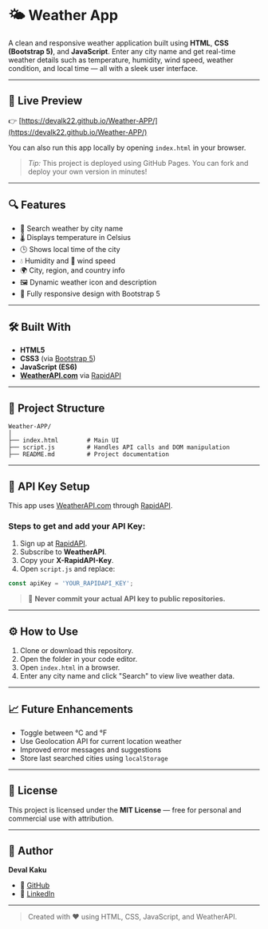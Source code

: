 # 🌤️ Weather App

A clean and responsive weather application built using **HTML**, **CSS (Bootstrap 5)**, and **JavaScript**. Enter any city name and get real-time weather details such as temperature, humidity, wind speed, weather condition, and local time — all with a sleek user interface.

---

## 🚀 Live Preview  
👉 [https://devalk22.github.io/Weather-APP/](https://devalk22.github.io/Weather-APP/)

You can also run this app locally by opening `index.html` in your browser.

> _Tip:_ This project is deployed using GitHub Pages. You can fork and deploy your own version in minutes!

---

## 🔍 Features

- 🔎 Search weather by city name  
- 🌡️ Displays temperature in Celsius  
- 🕒 Shows local time of the city  
- 💧 Humidity and 💨 wind speed  
- 🌍 City, region, and country info  
- 🖼️ Dynamic weather icon and description  
- 📱 Fully responsive design with Bootstrap 5

---

## 🛠️ Built With

- **HTML5**
- **CSS3** (via [Bootstrap 5](https://getbootstrap.com/))
- **JavaScript (ES6)**
- **[WeatherAPI.com](https://www.weatherapi.com/)** via [RapidAPI](https://rapidapi.com/weatherapi/api/weatherapi-com)

---

## 📂 Project Structure

```
Weather-APP/
│
├── index.html        # Main UI
├── script.js         # Handles API calls and DOM manipulation
├── README.md         # Project documentation
```

---

## 🔑 API Key Setup

This app uses [WeatherAPI.com](https://www.weatherapi.com/) through [RapidAPI](https://rapidapi.com/weatherapi/api/weatherapi-com).

### Steps to get and add your API Key:

1. Sign up at [RapidAPI](https://rapidapi.com).
2. Subscribe to **WeatherAPI**.
3. Copy your **X-RapidAPI-Key**.
4. Open `script.js` and replace:

```javascript
const apiKey = 'YOUR_RAPIDAPI_KEY';
```

> 🔐 **Never commit your actual API key to public repositories.**

---

## ⚙️ How to Use

1. Clone or download this repository.
2. Open the folder in your code editor.
3. Open `index.html` in a browser.
4. Enter any city name and click "Search" to view live weather data.

---

## 📈 Future Enhancements

- Toggle between °C and °F  
- Use Geolocation API for current location weather  
- Improved error messages and suggestions  
- Store last searched cities using `localStorage`

---

## 📄 License

This project is licensed under the **MIT License** — free for personal and commercial use with attribution.

---

## 👤 Author

**Deval Kaku**  
- 🐙 [GitHub](https://github.com/Deval_K22)  
- 💼 [LinkedIn](https://linkedin.com/in/deval_kaku)

---

> Created with ❤️ using HTML, CSS, JavaScript, and WeatherAPI.
